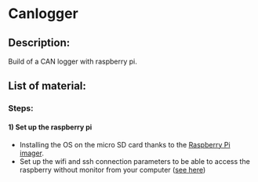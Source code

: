 # Canlogger

## Description:
Build of a CAN logger with raspberry pi.

## List of material:

### Steps:

#### 1) Set up the raspberry pi 

* Installing the OS on the micro SD card thanks to the [Raspberry Pi imager](https://www.raspberrypi.com/software/).
* Set up the wifi and ssh connection parameters to be able to access the raspberry without monitor from your computer ([see here](https://www.learnrobotics.org/blog/raspberry-pi-without-a-monitor/#:~:text=Second%20Method%3A%20Raspberry%20Pi%20Without%20Monitor))
